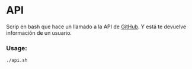 # API

Scrip en bash que hace un llamado a la API de [GitHub][github].
Y está te devuelve información de un usuario.

### Usage:

```bash
./api.sh
```

[github]:https://docs.github.com/es/rest "https://docs.github.com/es/rest"
